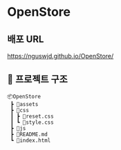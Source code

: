 # OpenStore

## 배포 URL
https://nguswjd.github.io/OpenStore/

## 📁 프로젝트 구조
```
📦OpenStore
 ┣ 📂assets
 ┣ 📂css
 ┃ ┣ 📜reset.css
 ┃ ┗ 📜style.css
 ┣ 📂js
 ┣ 📜README.md
 ┗ 📜index.html
```
